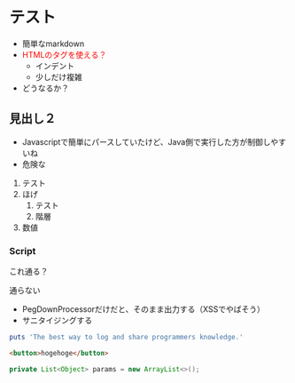 # テスト
- 簡単なmarkdown
- <font color="red">HTMLのタグを使える？</font>
   - インデント
   - 少しだけ複雑
- どうなるか？

## 見出し２
- Javascriptで簡単にパースしていたけど、Java側で実行した方が制御しやすいね
- 危険な<script>タグは使える？</script>

1. テスト
2. ほげ
    1. テスト
    2. 階層
3. 数値


### Script 
<script>alert('hoge');</script>
<span onblur="alert('hoge');">これ通る？</span>
<p onblur="alert('hoge');">通らない</p>

- PegDownProcessorだけだと、そのまま出力する（XSSでやばそう）
- サニタイジングする

```ruby:qiita.rb
puts 'The best way to log and share programmers knowledge.'
```

```html
<button>hogehoge</button>
```

```java
private List<Object> params = new ArrayList<>();
```



